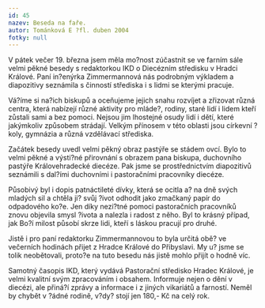 ```yaml
---
id: 45
nazev: Beseda na faře.
autor: Tománková E ?fl. duben 2004
fotky: null
---
```

V pátek večer 19. března jsem měla mo?nost zúčastnit se ve farním sále velmi pěkné besedy s redaktorkou IKD o Diecézním středisku v Hradci Králové. Paní in?enýrka Zimmermannová nás podrobným výkladem a diapozitivy seznámila s činností střediska i s lidmi se kterými pracuje.<p>
Vá?íme si na?ich biskupů a oceňujeme jejich snahu rozvíjet a zřizovat různá centra, která nabízejí různé aktivity pro mláde?, rodiny, staré lidí i lidem kteří zůstali sami a bez pomoci. Nejsou jim lhostejné osudy lidí i dětí, které jakýmkoliv způsobem strádají. Velkým přínosem v této oblasti jsou církevní ?koly, gymnázia a různá vzdělávací střediska. <p>
Začátek besedy uvedl velmi pěkný obraz pastýře se stádem ovcí. Bylo to velmi pěkné a výsti?né přirovnání s obrazem pana biskupa, duchovního pastýře Královehradecké diecéze. Pak jsme se prostřednictvím diapozitivů seznámili s dal?ími duchovními i pastoračními pracovníky diecéze.<p>
Působivý byl i dopis patnáctileté dívky, která se ocitla a? na dně svých mladých sil a chtěla ji? svůj ?ivot odhodit jako zmačkaný papír do odpadového ko?e. Jen díky nezi?tné pomoci pastoračních pracovníků znovu objevila smysl ?ivota a nalezla i radost z něho. Byl to krásný případ, jak Bo?í milost působí skrze lidi, kteří s láskou pracují pro druhé.<p>
Jistě i pro paní redaktorku Zimmermannovou to byla určitá obě? ve večerních hodinách přijet z Hradce Králové do Přibyslavi. My u? jsme se tolik neobětovali, proto?e na tuto besedu nás jistě mohlo přijít o hodně víc.<p>
Samotný časopis IKD, který vydává Pastorační středisko Hradec Králové, je velmi kvalitní svým zpracováním i obsahem. Informuje nejen o dění v diecézi, ale přiná?í zprávy a informace i z jiných vikariátů a farností. Neměl by chybět v ?ádné rodině, v?dy? stojí jen 180,- Kč na celý rok.<p>
